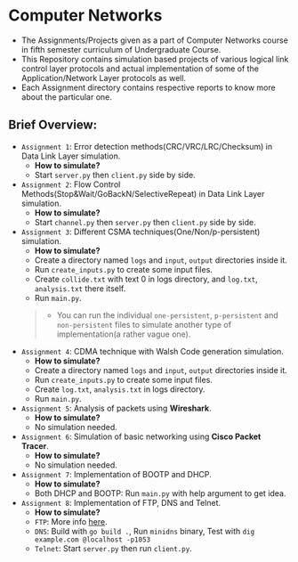 # Computer Networks

- The Assignments/Projects given as a part of Computer Networks course in fifth semester curriculum of Undergraduate Course.
- This Repository contains simulation based projects of various logical link control layer protocols and actual implementation of some of the Application/Network Layer protocols as well.
- Each Assignment directory contains respective reports to know more about the particular one.

## Brief Overview:

- `Assignment 1`: Error detection methods(CRC/VRC/LRC/Checksum) in Data Link Layer simulation.
  - **How to simulate?**
  - Start `server.py` then `client.py` side by side.
- `Assignment 2`: Flow Control Methods(Stop&Wait/GoBackN/SelectiveRepeat) in Data Link Layer simulation.
  - **How to simulate?**
  - Start `channel.py` then `server.py` then `client.py` side by side.
- `Assignment 3`: Different CSMA techniques(One/Non/p-persistent) simulation.
  - **How to simulate?**
  - Create a directory named `logs` and `input`, `output` directories inside it.
  - Run `create_inputs.py` to create some input files.
  - Create `collide.txt` with text 0 in logs directory, and `log.txt`, `analysis.txt` there itself.
  - Run `main.py`.
  > - You can run the individual `one-persistent`, `p-persistent` and `non-persistent` files to simulate another type of implementation(a rather vague one).
- `Assignment 4`: CDMA technique with Walsh Code generation simulation.
  - **How to simulate?**
  - Create a directory named `logs` and `input`, `output` directories inside it.
  - Run `create_inputs.py` to create some input files.
  - Create `log.txt`, `analysis.txt` in logs directory.
  - Run `main.py`.
- `Assignment 5`: Analysis of packets using **Wireshark**.
  - **How to simulate?**
  - No simulation needed.
- `Assignment 6`: Simulation of basic networking using **Cisco Packet Tracer**.
  - **How to simulate?**
  - No simulation needed.
- `Assignment 7`: Implementation of BOOTP and DHCP.
  - **How to simulate?**
  - Both DHCP and BOOTP: Run `main.py` with help argument to get idea.
- `Assignment 8`: Implementation of FTP, DNS and Telnet.
  - **How to simulate?**
  - `FTP`: More info <a href="https://github.com/The-Debarghya/goftpd">here</a>.
  - `DNS`: Build with `go build .`, Run `minidns` binary, Test with `dig example.com @localhost -p1053`
  - `Telnet`: Start `server.py` then run `client.py`.


